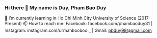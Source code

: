 ### Hi there 👋 My name is Duy, Pham Bao Duy
🌱 I’m currently learning in Ho Chi Minh City University of Science (2017 - Present)
📫 How to reach me: Facebook: facebook.com/phambaoduy31 | Instagram: instagram.com/urmahbooboo._ | Gmail: pbduy99@gmail.com
<!--
**pbduy/pbduy** is a ✨ _special_ ✨ repository because its `README.md` (this file) appears on your GitHub profile.

Here are some ideas to get you started:

- 🔭 I’m currently working on ...
- 🌱 I’m currently learning ...
- 👯 I’m looking to collaborate on ...
- 🤔 I’m looking for help with ...
- 💬 Ask me about ...
- 📫 How to reach me: ...
- 😄 Pronouns: ...
- ⚡ Fun fact: ...
-->
